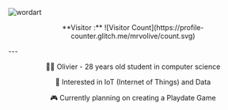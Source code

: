 ![wordart](https://github.com/mrvolive/mrvolive/assets/144356778/82d0dd61-ceb9-4272-8a10-47c9ebf273f5)
<p align=center>**Visitor :** ![Visitor Count](https://profile-counter.glitch.me/mrvolive/count.svg)</p>
---

<p align=center>👨‍🎓 Olivier - 28 years old student in computer science</p>
<p align=center>🐼 Interested in IoT (Internet of Things) and Data</p>
<p align=center>🎮 Currently planning on creating a Playdate Game</p>



